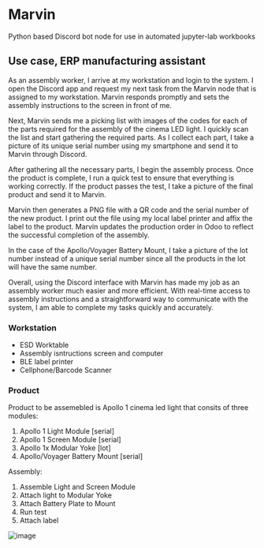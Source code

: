 # Marvin
Python based Discord bot node for use in automated jupyter-lab workbooks

## Use case, ERP manufacturing assistant
As an assembly worker, I arrive at my workstation and login to the system. I open the Discord app and request my next task from the Marvin node that is assigned to my workstation. Marvin responds promptly and sets the assembly instructions to the screen in front of me.

Next, Marvin sends me a picking list with images of the codes for each of the parts required for the assembly of the cinema LED light. I quickly scan the list and start gathering the required parts. As I collect each part, I take a picture of its unique serial number using my smartphone and send it to Marvin through Discord.

After gathering all the necessary parts, I begin the assembly process. Once the product is complete, I run a quick test to ensure that everything is working correctly. If the product passes the test, I take a picture of the final product and send it to Marvin.

Marvin then generates a PNG file with a QR code and the serial number of the new product. I print out the file using my local label printer and affix the label to the product. Marvin updates the production order in Odoo to reflect the successful completion of the assembly.

In the case of the Apollo/Voyager Battery Mount, I take a picture of the lot number instead of a unique serial number since all the products in the lot will have the same number.

Overall, using the Discord interface with Marvin has made my job as an assembly worker much easier and more efficient. With real-time access to assembly instructions and a straightforward way to communicate with the system, I am able to complete my tasks quickly and accurately.

### Workstation
* ESD Worktable
* Assembly isntructions screen and computer
* BLE label printer
* Cellphone/Barcode Scanner

### Product
Product to be assemebled is Apollo 1 cinema led light that consits of three modules:
1. Apollo 1 Light Module [serial]
1. Apollo 1 Screen Module [serial]
1. Apollo 1x Modular Yoke [lot]
1. Apollo/Voyager Battery Mount [serial]

Assembly:
1. Assemble Light and Screen Module
1. Attach light to Modular Yoke
1. Attach Battery Plate to Mount
1. Run test
1. Attach label

![image](https://user-images.githubusercontent.com/37544886/236781686-35bb7d10-6214-4aae-8ff1-2d684e914c5a.png)
